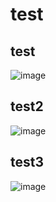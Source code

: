 # test
## test

![image](https://user-images.githubusercontent.com/46570973/177916326-26bae422-7e4a-44b0-8af1-3c6266be5786.png)


## test2

![image](https://user-images.githubusercontent.com/46570973/177915957-36d92fba-4e42-4d31-adaf-239f1a014640.png)


## test3

![image](https://user-images.githubusercontent.com/46570973/177915885-4206f8ed-5164-496a-99c1-0bf94f3f981f.png)
